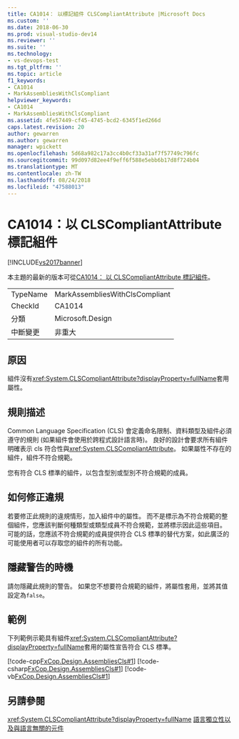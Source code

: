 ```yaml
---
title: CA1014： 以標記組件 CLSCompliantAttribute |Microsoft Docs
ms.custom: ''
ms.date: 2018-06-30
ms.prod: visual-studio-dev14
ms.reviewer: ''
ms.suite: ''
ms.technology:
- vs-devops-test
ms.tgt_pltfrm: ''
ms.topic: article
f1_keywords:
- CA1014
- MarkAssembliesWithClsCompliant
helpviewer_keywords:
- CA1014
- MarkAssembliesWithClsCompliant
ms.assetid: 4fe57449-cf45-4745-bcd2-6345f1ed266d
caps.latest.revision: 20
author: gewarren
ms.author: gewarren
manager: wpickett
ms.openlocfilehash: 5d68a982c17a3cc4b0cf33a31af7f57749c796fc
ms.sourcegitcommit: 99d097d82ee4f9eff6f588e5ebb6b17d8f724b04
ms.translationtype: MT
ms.contentlocale: zh-TW
ms.lasthandoff: 08/24/2018
ms.locfileid: "47588013"
---
```

# <a name="ca1014-mark-assemblies-with-clscompliantattribute"></a>CA1014：以 CLSCompliantAttribute 標記組件
[!INCLUDE[vs2017banner](../includes/vs2017banner.md)]

本主題的最新的版本可從[CA1014： 以 CLSCompliantAttribute 標記組件](https://docs.microsoft.com/visualstudio/code-quality/ca1014-mark-assemblies-with-clscompliantattribute)。

|||
|-|-|
|TypeName|MarkAssembliesWithClsCompliant|
|CheckId|CA1014|
|分類|Microsoft.Design|
|中斷變更|非重大|

## <a name="cause"></a>原因
 組件沒有<xref:System.CLSCompliantAttribute?displayProperty=fullName>套用屬性。

## <a name="rule-description"></a>規則描述
 Common Language Specification (CLS) 會定義命名限制、資料類型及組件必須遵守的規則 (如果組件會使用於跨程式設計語言時)。 良好的設計會要求所有組件明確表示 cls 符合性與<xref:System.CLSCompliantAttribute>。 如果屬性不存在的組件，組件不符合規範。

 您有符合 CLS 標準的組件，以包含型別或型別不符合規範的成員。

## <a name="how-to-fix-violations"></a>如何修正違規
 若要修正此規則的違規情形，加入組件中的屬性。 而不是標示為不符合規範的整個組件，您應該判斷何種類型或類型成員不符合規範，並將標示因此這些項目。 可能的話，您應該不符合規範的成員提供符合 CLS 標準的替代方案，如此廣泛的可能使用者可以存取您的組件的所有功能。

## <a name="when-to-suppress-warnings"></a>隱藏警告的時機
 請勿隱藏此規則的警告。 如果您不想要符合規範的組件，將屬性套用，並將其值設定為`false`。

## <a name="example"></a>範例
 下列範例示範具有組件<xref:System.CLSCompliantAttribute?displayProperty=fullName>套用的屬性宣告符合 CLS 標準。

 [!code-cpp[FxCop.Design.AssembliesCls#1](../snippets/cpp/VS_Snippets_CodeAnalysis/FxCop.Design.AssembliesCls/cpp/FxCop.Design.AssembliesCls.cpp#1)]
 [!code-csharp[FxCop.Design.AssembliesCls#1](../snippets/csharp/VS_Snippets_CodeAnalysis/FxCop.Design.AssembliesCls/cs/FxCop.Design.AssembliesCls.cs#1)]
 [!code-vb[FxCop.Design.AssembliesCls#1](../snippets/visualbasic/VS_Snippets_CodeAnalysis/FxCop.Design.AssembliesCls/vb/FxCop.Design.AssembliesCls.vb#1)]

## <a name="see-also"></a>另請參閱
 <xref:System.CLSCompliantAttribute?displayProperty=fullName> [語言獨立性以及與語言無關的元件](http://msdn.microsoft.com/library/4f0b77d0-4844-464f-af73-6e06bedeafc6)



